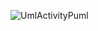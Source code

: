 ![UmlActivityPuml](https://www.planttext.com/api/plantuml/png/XP2zQWD138HxFONAyoluYjXWjo6GD2x5diuMx5zMsWj--zpksM3If1IQcO-PWneLgy63YNd6epDPnEvu4heM2dWk8NdY1Q0hOVzrOwpA1PNZf4XO-Bko6iwfOE1977bqAMhrHYOfZY0p3f_LELQTg_TlExGRHnmkh3j0x95_dT7MOCsfCImrmnCqDiinvoJH6l-LXIQ1c-0Vv0FQUnHsB0jlLHfHUm9xPHpUqqD-BgNtKwNhze-JpF2gsdzuflNy8TdMQ87PtqVOj6ef0npMOztx5m00)
